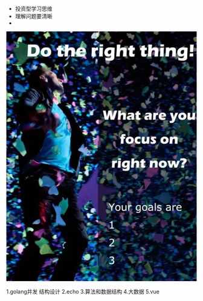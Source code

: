 # 

- 投资型学习思维
- 理解问题要清晰
- 
![](media/15036527585906.jpg)

1.golang并发 结构设计
2.echo
3.算法和数据结构
4.大数据
5.vue

